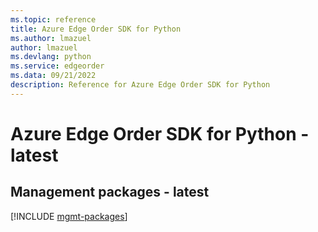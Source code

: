 ```yaml
---
ms.topic: reference
title: Azure Edge Order SDK for Python
ms.author: lmazuel
author: lmazuel
ms.devlang: python
ms.service: edgeorder
ms.data: 09/21/2022
description: Reference for Azure Edge Order SDK for Python
---
```

# Azure Edge Order SDK for Python - latest

## Management packages - latest
[!INCLUDE [mgmt-packages](edge-order-mgmt-index.md)]
